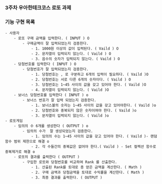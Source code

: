 ### 3주차 우아한테크코스 로또 과제

### 기능 구현 목록
	- 사용자
		- 로또 구매 금액을 입력한다. ( INPUT ) O
			- 구매금액이 잘 입력되었는지 검증한다.
				- 1. 1000원 이상의 값이 입력된다. ( Vaild ) O 
				- 2. 문자열이 입력되지 않는다. ( Vaild ) O
				- 3. 음수의 숫자가 입력되지 않는다. ( Vaild ) O
		- 당첨번호를 입력한다 ( INPUT ) O
			- 당첨번호가 잘 입력되었는지 검증한다.
				- 1. 당첨번호는 , 로 구분하고 6개의 입력이 필요하다. ( Vaild )O
				- 2. 당첨번호는 서로 다른 6개의 숫자이다. ( Vaild ) O
				- 3. 당첨번호는 1~45 사이의 값을 갖고 있어야 한다. ( Vaild )O
				- 4. 문자열이 입력되지 않는다. ( Vaild )O
		- 보너스 당첨번호를 입력한다 ( INPUT ) o
			- 보너스 번호가 잘 입력 되었는지 검증한다.
				- 1. 보너스볼의 숫자는 1~45 사이의 값을 갖고 있어야한다. ( Vaild )o
				- 2. 당첨번호와 중복되지 않은 숫자이여야 한다. ( Vaild )o
				- 3. 문자열이 입력되지 않는다. ( Vaild )o
	- 로또게임
		- 임의의 수 6개를 생성한다 ( OUTPUT ) o
			- 임의의 수가  잘 생성되었는지 검증한다.
				- 1. 임의의 수는 1~45 사이의 값을 갖고 있어야 한다. ( Vaild )- 랜덤함수 범위 제한으로 해결 o
				- 2. 각 수들간의 중복값은 없어야 한다.( Vaild ) - Set 컬렉션 함수로 중복제거로 해결 o 
		- 로또의 결과를 출력한다 ( OUTPUT )
			- 구입한 로또와 당첨번호를 비교하여 Rank 를 산출한다.
				- 1. 산출된 Rank를 토대로 총 얻은 금액을 계산한다. ( Math )
				- 2. 구매 금액과 당첨금액을 토대로 수익률을 계산한다. ( Math )
				- 3. 최종 결과를 출력한다. ( OUTPUT )
				
	